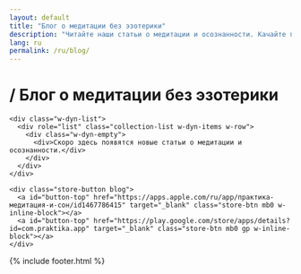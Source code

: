 ```yaml
---
layout: default
title: "Блог о медитации без эзотерики"
description: "Читайте наши статьи о медитации и осознанности. Качайте приложение Практика и медитируйте вместе с нами."
lang: ru
permalink: /ru/blog/
---
```


<div class="content">
  <div class="blog-content">
    <h1 class="blog-heading blog-h1"><span class="bh_ic">/</span> <span class="bh_text">Блог о медитации без эзотерики</span></h1>
    
    <div class="w-dyn-list">
      <div role="list" class="collection-list w-dyn-items w-row">
        <div class="w-dyn-empty">
          <div>Скоро здесь появятся новые статьи о медитации и осознанности.</div>
        </div>
      </div>
    </div>
    
    <div class="store-button blog">
      <a id="button-top" href="https://apps.apple.com/ru/app/практика-медитация-и-сон/id1467786415" target="_blank" class="store-btn mb0 w-inline-block"></a>
      <a id="button-top" href="https://play.google.com/store/apps/details?id=com.praktika.app" target="_blank" class="store-btn mb0 gp w-inline-block"></a>
    </div>
  </div>
</div>

{% include footer.html %}
